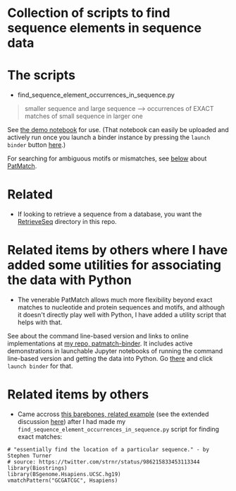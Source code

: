 # Collection of scripts to find sequence elements in sequence data

# The scripts

* find_sequence_element_occurrences_in_sequence.py
> smaller sequence and large sequence --> occurrences of EXACT matches of small sequence in larger one

See [the demo notebook](https://nbviewer.jupyter.org/github/fomightez/sequencework/blob/master/FindSequence/demo%20find_sequence_element_occurrences_in_sequence%20script.ipynb) for use. (That notebook can easily be uploaded and actively run once you launch a binder instance by pressing the `launch binder` button [here](https://github.com/fomightez/qgrid-notebooks).)

For searching for ambiguous motifs or mismatches, see [below](#related-items-by-others-where-i-have-added-some-utilities-for-associating-the-data-with-python) about [PatMatch](https://github.com/fomightez/patmatch-binder).



# Related

- If looking to retrieve a sequence from a database, you want the [RetrieveSeq](https://github.com/fomightez/sequencework/tree/master/RetrieveSeq) directory in this repo.


# Related items by others where I have added some utilities for associating the data with Python

- The venerable PatMatch allows much more flexibility beyond exact matches to nucleotide and protein sequences and motifs, and although it doesn't directly play well with Python, I have added a utility script that helps with that.

See about the command line-based version and links to online implementations at [my repo, patmatch-binder](https://github.com/fomightez/patmatch-binder). It includes active demonstrations in launchable Jupyter notebooks of running the command line-based version and getting the data into Python. Go [there](https://github.com/fomightez/patmatch-binder) and click `launch binder` for that.


# Related items by others

- Came accross [this barebones, related example](https://twitter.com/strnr/status/986215833453113344) (see the extended discussion [here](https://twitter.com/strnr/status/986167127941042177)) after I had made my `find_sequence_element_occurrences_in_sequence.py` script for finding exact matches:

```
# "essentially find the location of a particular sequence." - by Stephen Turner
# source: https://twitter.com/strnr/status/986215833453113344
library(Biostrings)
library(BSgenome.Hsapiens.UCSC.hg19)
vmatchPattern("GCGATCGC", Hsapiens)
```
